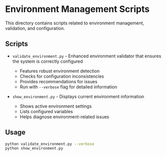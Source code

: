 # Environment Management Scripts

This directory contains scripts related to environment management, validation, and configuration.

## Scripts

- `validate_environment.py` - Enhanced environment validator that ensures the system is correctly configured
  - Features robust environment detection
  - Checks for configuration inconsistencies
  - Provides recommendations for issues
  - Run with `--verbose` flag for detailed information

- `show_environment.py` - Displays current environment information
  - Shows active environment settings
  - Lists configured variables
  - Helps diagnose environment-related issues

## Usage

```bash
python validate_environment.py --verbose
python show_environment.py
```
